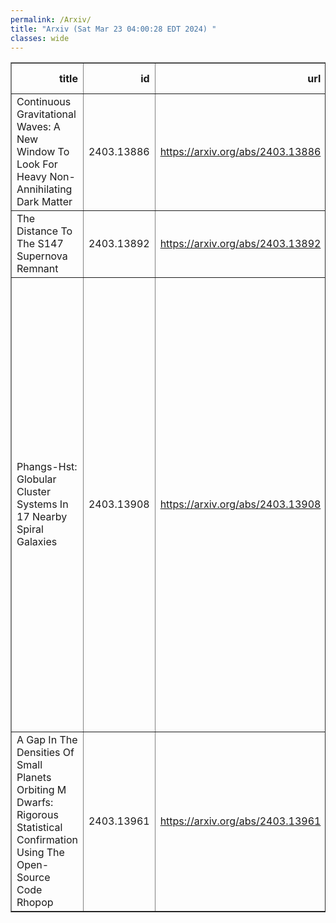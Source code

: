 ```yaml
---
permalink: /Arxiv/
title: "Arxiv (Sat Mar 23 04:00:28 EDT 2024) "
classes: wide
---
```

<table border="1" class="dataframe">
  <thead>
    <tr style="text-align: right;">
      <th>title</th>
      <th>id</th>
      <th>url</th>
      <th>authors</th>
      <th>Local Authors</th>
    </tr>
  </thead>
  <tbody>
    <tr>
      <td>Continuous Gravitational Waves: A New Window To Look For Heavy   Non-Annihilating Dark Matter</td>
      <td>2403.13886</td>
      <td><a href="https://arxiv.org/abs/2403.13886" target="_blank">https://arxiv.org/abs/2403.13886</a></td>
      <td>Sulagna Bhattacharya, Andrew L. Miller, Anupam Ray</td>
      <td>Andrew Miller</td>
    </tr>
    <tr>
      <td>The Distance To The S147 Supernova Remnant</td>
      <td>2403.13892</td>
      <td><a href="https://arxiv.org/abs/2403.13892" target="_blank">https://arxiv.org/abs/2403.13892</a></td>
      <td>C. S. Kochanek, J. C. Raymond, N. Caldwell</td>
      <td>Christopher Kochanek</td>
    </tr>
    <tr>
      <td>Phangs-Hst: Globular Cluster Systems In 17 Nearby Spiral Galaxies</td>
      <td>2403.13908</td>
      <td><a href="https://arxiv.org/abs/2403.13908" target="_blank">https://arxiv.org/abs/2403.13908</a></td>
      <td>Matthew Floyd, Rupali Chandar, Bradley C. Whitmore, David A. Thilker, Janice C. Lee, Rachel E. Pauline, Zion L. Thomas, William J. Berschback, Kiana F. Henny, Daniel A. Dale, Ralf S. Klessen, Eva Schinnerer, Kathryn Grasha, Mederic Boquien, Kirsten L. Larson, Sinan Deger, Ashley T. Barnes, Adam K. Leroy, Erik Rosolowsky, Thomas G. Williams, Leonardo Ubeda</td>
      <td>Adam Leroy</td>
    </tr>
    <tr>
      <td>A Gap In The Densities Of Small Planets Orbiting M Dwarfs: Rigorous   Statistical Confirmation Using The Open-Source Code Rhopop</td>
      <td>2403.13961</td>
      <td><a href="https://arxiv.org/abs/2403.13961" target="_blank">https://arxiv.org/abs/2403.13961</a></td>
      <td>J. G. Schulze, Ji Wang, J. A. Johnson, B. S. Gaudi, R. Rodriguez Martinez, C. T. Unterborn, W. R. Panero</td>
      <td>B. Scott Gaudi, Jennifer Johnson, Ji Wang</td>
    </tr>
  </tbody>
</table>